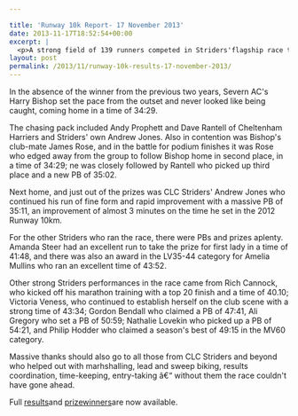 ```yaml
---

title: 'Runway 10k Report- 17 November 2013'
date: 2013-11-17T18:52:54+00:00
excerpt: |
  <p>A strong field of 139 runners competed in Striders'flagship race the <a href="https://www.clcstriders-runningclub.co.uk/index.php?option=com_content&amp;view=article&amp;id=346&amp;Itemid=91" target="_blank" rel="nofollow">Runway 10k</a>on Sunday 17 November.</p>
layout: post
permalink: /2013/11/runway-10k-results-17-november-2013/
---
```

In the absence of the winner from the previous two years, Severn AC's Harry Bishop set the pace from the outset and never looked like being caught, coming home in a time of 34:29.

The chasing pack included Andy Prophett and Dave Rantell of Cheltenham Harriers and Striders' own Andrew Jones. Also in contention was Bishop's club-mate James Rose, and in the battle for podium finishes it was Rose who edged away from the group to follow Bishop home in second place, in a time of 34:29; ne was closely followed by Rantell who picked up third place and a new PB of 35:02.

Next home, and just out of the prizes was CLC Striders' Andrew Jones who continued his run of fine form and rapid improvement with a massive PB of 35:11, an improvement of almost 3 minutes on the time he set in the 2012 Runway 10km.

For the other Striders who ran the race, there were PBs and prizes aplenty. Amanda Steer had an excellent run to take the prize for first lady in a time of 41:48, and there was also an award in the LV35-44 category for Amelia Mullins who ran an excellent time of 43:52.

Other strong Striders performances in the race came from Rich Cannock, who kicked off his marathon training with a top 20 finish and a time of 40.10; Victoria Veness, who continued to establish herself on the club scene with a strong time of 43:34; Gordon Bendall who claimed a PB of 47:41, Ali Gregory who set a PB of 50:59; Nathalie Lovekin who picked up a PB of 54:21, and Philip Hodder who claimed a season's best of 49:15 in the MV60 category.

Massive thanks should also go to all those from CLC Striders and beyond who helped out with marhshalling, lead and sweep biking, results coordination, time-keeping, entry-taking â€“ without them the race couldn't have gone ahead.

Full <a href="/assets/pdf/results/runwayresults2013.pdf" target="_blank" rel="nofollow">results</a>and <a href="/assets/pdf/results/runwayprizes2013.pdf" target="_blank" rel="nofollow">prize</a><a href="/assets/pdf/results/runwayprizes2013.pdf" target="_blank" rel="nofollow">winners</a>are now available.
